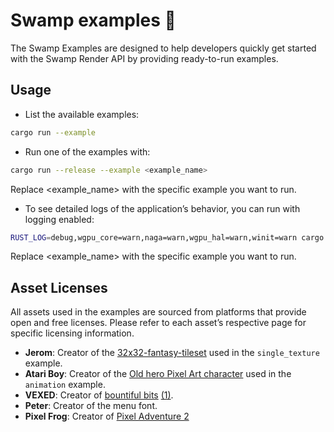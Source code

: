 # Swamp examples 🐊

The Swamp Examples are designed to help developers quickly get started with the Swamp Render API
by providing ready-to-run examples.

## Usage

- List the available examples:

```bash
cargo run --example
```

- Run one of the examples with:

```bash
cargo run --release --example <example_name>
```
Replace <example_name> with the specific example you want to run.

- To see detailed logs of the application’s behavior, you can run with logging enabled:
```bash
RUST_LOG=debug,wgpu_core=warn,naga=warn,wgpu_hal=warn,winit=warn cargo run --example <example_name>
```
Replace <example_name> with the specific example you want to run.

## Asset Licenses

All assets used in the examples are sourced from platforms that provide open and free licenses.
Please refer to each asset’s respective page for specific licensing information.

- **Jerom**: Creator of the [32x32-fantasy-tileset](https://opengameart.org/content/32x32-fantasy-tileset) used in the
  `single_texture` example.
- **Atari Boy**: Creator of the [Old hero Pixel Art character](https://atari-boy.itch.io/oldherocharacter) used in the
  `animation` example.
- **VEXED**: Creator
  of [bountiful bits](https://v3x3d.itch.io/bountiful-bits) [(1)](https://opengameart.org/content/bountiful-bits-10x10-top-down-rpg-tiles).
- **Peter**: Creator of the menu font.
- **Pixel Frog**: Creator of [Pixel Adventure 2](https://pixelfrog-assets.itch.io/pixel-adventure-2)
